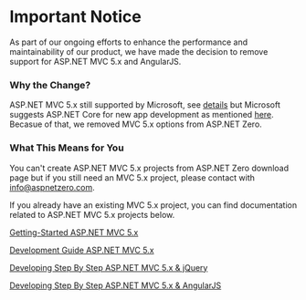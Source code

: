 # Important Notice

As part of our ongoing efforts to enhance the performance and maintainability of our product, we have made the decision to remove support for ASP.NET MVC 5.x and AngularJS.

### Why the Change?

ASP.NET MVC 5.x still supported by Microsoft, see [details](https://dotnet.microsoft.com/en-us/platform/support/policy/aspnet) but Microsoft suggests ASP.NET Core for new app development as mentioned [here](https://learn.microsoft.com/en-us/aspnet/mvc/overview/getting-started/introduction/). Becasue of that, we removed MVC 5.x options from ASP.NET Zero.

### What This Means for You

You can't create ASP.NET MVC 5.x projects from ASP.NET Zero download page but if you still need an MVC 5.x project, please contact with info@aspnetzero.com.


If you already have an existing MVC 5.x project, you can find documentation related to ASP.NET MVC 5.x projects below.

[Getting-Started ASP.NET MVC 5.x](https://github.com/aspnetzero/documents/tree/master/doc-obsolete/Getting-Started-Mvc-Angularjs.md)

[Development Guide ASP.NET MVC 5.x](https://github.com/aspnetzero/documents/tree/master/doc-obsolete/Development-Guide-Mvc-Angularjs.md)

[Developing Step By Step ASP.NET MVC 5.x & jQuery](https://github.com/aspnetzero/documents/tree/master/doc-obsolete/Developing-Step-By-Step-MPA.md)

[Developing Step By Step ASP.NET MVC 5.x & AngularJS](https://github.com/aspnetzero/documents/tree/master/doc-obsolete/Developing-Step-By-Step-Mvc-Angularjs.md)



